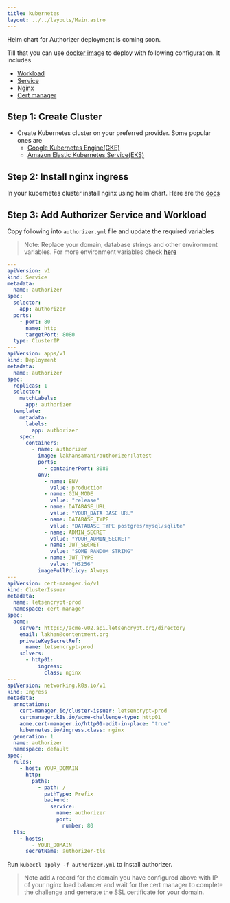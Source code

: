 ```yaml
---
title: kubernetes
layout: ../../layouts/Main.astro
---
```


Helm chart for Authorizer deployment is coming soon.

Till that you can use [docker image](https://hub.docker.com/repository/docker/lakhansamani/authorizer) to deploy with following configuration. It includes

- [Workload](https://kubernetes.io/docs/concepts/workloads/)
- [Service](https://kubernetes.io/docs/concepts/services-networking/)
- [Nginx](https://docs.nginx.com/nginx-ingress-controller/installation/installation-with-helm/)
- [Cert manager](https://github.com/jetstack/cert-manager)

## Step 1: Create Cluster

- Create Kubernetes cluster on your preferred provider. Some popular ones are
  - [Google Kubernetes Engine(GKE)](https://www.google.com/search?q=GKe&oq=GKe&aqs=chrome..69i57j0i67l4j69i60l3.1133j0j7&sourceid=chrome&ie=UTF-8)
  - [Amazon Elastic Kubernetes Service(EKS)](https://docs.aws.amazon.com/eks/index.html)

## Step 2: Install nginx ingress

In your kubernetes cluster install nginx using helm chart. Here are the [docs](https://docs.nginx.com/nginx-ingress-controller/installation/installation-with-helm/)

## Step 3: Add Authorizer Service and Workload

Copy following into `authorizer.yml` file and update the required variables

> Note: Replace your domain, database strings and other environment variables. For more environment variables check [here](/core/env)

```yml
---
apiVersion: v1
kind: Service
metadata:
  name: authorizer
spec:
  selector:
    app: authorizer
  ports:
    - port: 80
      name: http
      targetPort: 8080
  type: ClusterIP
---
apiVersion: apps/v1
kind: Deployment
metadata:
  name: authorizer
spec:
  replicas: 1
  selector:
    matchLabels:
      app: authorizer
  template:
    metadata:
      labels:
        app: authorizer
    spec:
      containers:
        - name: authorizer
          image: lakhansamani/authorizer:latest
          ports:
            - containerPort: 8080
          env:
            - name: ENV
              value: production
            - name: GIN_MODE
              value: "release"
            - name: DATABASE_URL
              value: "YOUR_DATA BASE URL"
            - name: DATABASE_TYPE
              value: "DATABASE TYPE postgres/mysql/sqlite"
            - name: ADMIN_SECRET
              value: "YOUR_ADMIN_SECRET"
            - name: JWT_SECRET
              value: "SOME_RANDOM_STRING"
            - name: JWT_TYPE
              value: "HS256"
          imagePullPolicy: Always
---
apiVersion: cert-manager.io/v1
kind: ClusterIssuer
metadata:
  name: letsencrypt-prod
  namespace: cert-manager
spec:
  acme:
    server: https://acme-v02.api.letsencrypt.org/directory
    email: lakhan@contentment.org
    privateKeySecretRef:
      name: letsencrypt-prod
    solvers:
      - http01:
          ingress:
            class: nginx
---
apiVersion: networking.k8s.io/v1
kind: Ingress
metadata:
  annotations:
    cert-manager.io/cluster-issuer: letsencrypt-prod
    certmanager.k8s.io/acme-challenge-type: http01
    acme.cert-manager.io/http01-edit-in-place: "true"
    kubernetes.io/ingress.class: nginx
  generation: 1
  name: authorizer
  namespace: default
spec:
  rules:
    - host: YOUR_DOMAIN
      http:
        paths:
          - path: /
            pathType: Prefix
            backend:
              service:
                name: authorizer
                port:
                  number: 80
  tls:
    - hosts:
        - YOUR_DOMAIN
      secretName: authorizer-tls
```

Run `kubectl apply -f authorizer.yml` to install authorizer.

> Note add `A` record for the domain you have configured above with IP of your nginx load balancer and wait for the cert manager to complete the challenge and generate the SSL certificate for your domain.
